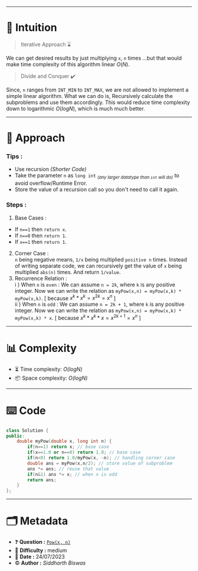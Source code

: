 <hr/>

# :thought_balloon: Intuition
> Iterative Approach ⌛

We can get desired results by just multiplying `x`, `n` times ...but that would make time complexity of this algorithm linear $O(N)$.

> Divide and Conquer ✔️

Since, `n` ranges from `INT_MIN` to `INT_MAX`, we are not allowed to implement a simple linear algorithm. What we can do is, Recursively calculate the subproblems and use them accordingly. This would reduce time complexity down to logarithmic $O(logN)$, which is much much better.

<hr/>

# :pencil: Approach
### Tips :
- Use recursion _(Shorter Code)_
- Take the parameter `n` as `long int` <sub>_(any larger datatype than `int` will do)_</sub> to avoid overflow/Runtime Error.
- Store the value of a recursion call so you don't need to call it again.
### Steps :
1. Base Cases :
- If `n==1` then `return x`.
- If `n==0` then `return 1`.
- If `x==1` then `return 1`.
2. Corner Case : <br/> 
`n` being negative means, `1/x` being multiplied `positive n` times. Instead of writing separate code, we can recursively get the value of `x` being multiplied `abs(n)` times. And return `1/value`.
3. Recurrence Relation :
<br/> i ) When `n` is `even` : We can assume `n = 2k`, where `k` is any positive integer. Now we can write the relation as `myPow(x,n) = myPow(x,k) * myPow(x,k)`. [ because ${x^k * x^k} = x^{2k} = x^n$ ] 
<br/> ii ) When `n` is `odd` : We can assume `n = 2k + 1`, where `k` is any positive integer. Now we can write the relation as `myPow(x,n) = myPow(x,k) * myPow(x,k) * x`. [ because $x^k * x^k * x = x^{2k+1} = x^n$ ]

<hr/>

# :bar_chart: Complexity
- :hourglass_flowing_sand: Time complexity: _O(logN)_
- :package: Space complexity: _O(logN)_

<hr/>

# :keyboard: Code
```cpp
class Solution {
public:
    double myPow(double x, long int n) {
        if(n==1) return x; // base case
        if(x==1.0 or n==0) return 1.0; // base case 
        if(n<0) return 1.0/myPow(x, -n); // handling corner case
        double ans = myPow(x,n/2); // store value of subproblem
        ans *= ans; // reuse that value
        if(n&1) ans *= x; // when n is odd
        return ans;
    }
};
```
<hr/>

# :card_index_dividers: Metadata
- :question: **Question :** [`Pow(x, n)`](https://leetcode.com/problems/powx-n)
- :vertical_traffic_light: **Difficulty :** medium 
- :calendar: **Date :** $24/07/2023$
- :copyright: **Author :** _Siddharth Biswas_  

